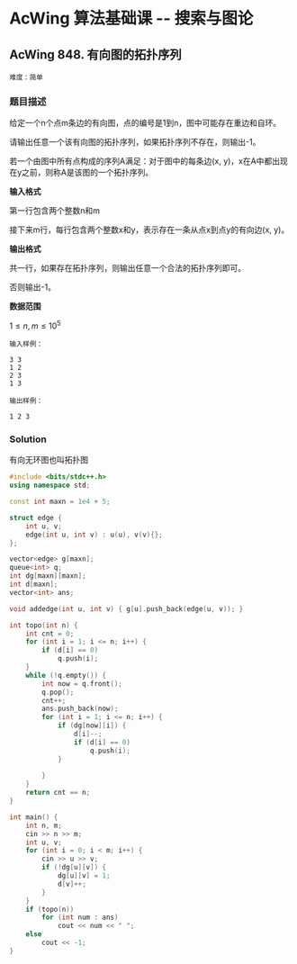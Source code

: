 # AcWing 算法基础课 -- 搜索与图论

## AcWing 848. 有向图的拓扑序列 

`难度：简单`

### 题目描述

给定一个n个点m条边的有向图，点的编号是1到n，图中可能存在重边和自环。

请输出任意一个该有向图的拓扑序列，如果拓扑序列不存在，则输出-1。

若一个由图中所有点构成的序列A满足：对于图中的每条边(x, y)，x在A中都出现在y之前，则称A是该图的一个拓扑序列。

**输入格式**

第一行包含两个整数n和m

接下来m行，每行包含两个整数x和y，表示存在一条从点x到点y的有向边(x, y)。

**输出格式**

共一行，如果存在拓扑序列，则输出任意一个合法的拓扑序列即可。

否则输出-1。

**数据范围**

$1≤n,m≤10^5$

```
输入样例：

3 3
1 2
2 3
1 3

输出样例：

1 2 3
```

### Solution

有向无环图也叫拓扑图

```cpp
#include <bits/stdc++.h>
using namespace std;

const int maxn = 1e4 + 5;

struct edge {
    int u, v;
    edge(int u, int v) : u(u), v(v){};
};

vector<edge> g[maxn];
queue<int> q;
int dg[maxn][maxn];
int d[maxn];
vector<int> ans;

void addedge(int u, int v) { g[u].push_back(edge(u, v)); }

int topo(int n) {
    int cnt = 0;
    for (int i = 1; i <= n; i++) {
        if (d[i] == 0)
            q.push(i);
    }
    while (!q.empty()) {
        int now = q.front();
        q.pop();
        cnt++;
        ans.push_back(now);
        for (int i = 1; i <= n; i++) {
            if (dg[now][i]) {
                d[i]--;
                if (d[i] == 0)
                    q.push(i);
            }
            
        }
    }
    return cnt == n;
}

int main() {
    int n, m;
    cin >> n >> m;
    int u, v;
    for (int i = 0; i < m; i++) {
        cin >> u >> v;
        if (!dg[u][v]) {
            dg[u][v] = 1;
            d[v]++;
        }
    }
    if (topo(n))
        for (int num : ans)
            cout << num << " ";
    else
        cout << -1;
}

```
